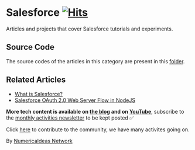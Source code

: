 # Salesforce&nbsp;[![Hits](https://hits.seeyoufarm.com/api/count/incr/badge.svg?url=https%3A%2F%2Fgithub.com%2Fnumerica-ideas%2Fcommunity%2Ftree%2Fmaster%2Fsalesforce&count_bg=%2379C83D&title_bg=%23555555&icon=&icon_color=%23E7E7E7&title=hits&edge_flat=false)](https://numericaideas.com/blog/tag/salesforce)

Articles and projects that cover Salesforce tutorials and experiments.

## Source Code
The source codes of the articles in this category are present in this [folder](./).

## Related Articles
<!-- TAG-POSTS-LIST:START -->
- [What is Salesforce?](https://numericaideas.com/blog/what-is-salesforce/)
- [Salesforce OAuth 2.0 Web Server Flow in NodeJS](https://numericaideas.com/blog/salesforce-oauth2-web-server-flow/)
<!-- TAG-POSTS-LIST:END -->

**More tech content is available on [the blog](https://numericaideas.com/blog/) and on [YouTube](https://www.youtube.com/@numericaideas/channels?sub_confirmation=1)**, subscribe to the [monthly activities newsletter](https://numericaideas.com/news/) to be kept posted ✅

Click [here](https://numericaideas.com/#activities) to contribute to the community, we have many activites going on.

By [NumericaIdeas Network](https://numericaideas.com)
